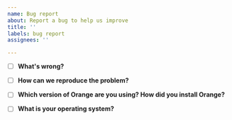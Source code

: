 ```yaml
---
name: Bug report
about: Report a bug to help us improve
title: ''
labels: bug report
assignees: ''

---
```


<!-- 
Thanks for taking the time to report a bug!
If you're raising an issue about an add-on (i.e., installed via Options > Add-ons), raise an issue in the relevant add-on's issue tracker instead. See: https://github.com/biolab?q=orange3
To fix the bug, we need to be able to reproduce it. Please answer the following questions to the best of your ability.
-->


- [ ] **What's wrong?**
<!-- Be specific, clear, and concise. Include screenshots if relevant. -->
<!-- If you're getting an error message, copy it, and enclose it with three backticks (```). -->





- [ ] **How can we reproduce the problem?** 
<!-- Upload a zip with the .ows file and data. -->
<!-- Describe the steps (open this widget, click there, then add this...) -->





- [ ] **Which version of Orange are you using? How did you install Orange?**
<!-- See "Help → About → Version" or `Orange.version.full_version` in code -->





- [ ] **What is your operating system?**





